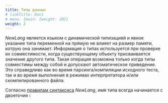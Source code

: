 ```yaml
---
title: Типы данных
# linkTitle: Docs
# menu: {main: {weight: 20}}
weight: 2
---
```


*NewLang* является языком с динамической типизацией и явное указание типа переменной на прямую не влияет на размер памяти, котрую она занимает.
Информация о типах используется при проверке их совместимости, когда существующему объекту присваивается значение другого типа. 
Такая операция возможна только когда типы совместимы между собой и допускают автоматическое приведение. 
Это справедливо как во время парсинга/компиляции исходного теста, так и во время выполнения в режимах интерпретатора и/или скомпилированного файла.

Согласно [правилам синтаксиса](/syntax.html) *NewLang*, имя типа всегда начинается с двоеточия **:**

